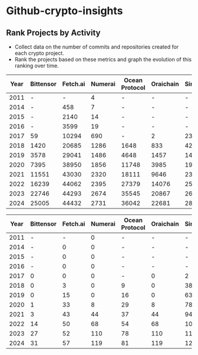 # Github-crypto-insights

## Rank Projects by Activity
- Collect data on the number of commits and repositories created for each crypto project.
- Rank the projects based on these metrics and graph the evolution of this ranking over time.

| Year | Bittensor | Fetch.ai | Numerai | Ocean Protocol | Oraichain | SingularityNET | Total |
|------|-----------|----------|---------|----------------|-----------|----------------|-------|
| 2011 | -         | -        | 4       | -              | -         | -              | 4     |
| 2014 | -         | 458      | 7       | -              | -         | -              | 465   |
| 2015 | -         | 2140     | 14      | -              | -         | -              | 2154  |
| 2016 | -         | 3599     | 19      | -              | -         | -              | 3618  |
| 2017 | 59        | 10294    | 690     | -              | 2         | 235            | 11280 |
| 2018 | 1420      | 20685    | 1286    | 1648           | 833       | 4256           | 30128 |
| 2019 | 3578      | 29041    | 1486    | 4648           | 1457      | 14107          | 54317 |
| 2020 | 7395      | 38950    | 1856    | 11748          | 3985      | 19581          | 83515 |
| 2021 | 11551     | 43030    | 2320    | 18111          | 9646      | 23677          | 108335|
| 2022 | 16239     | 44062    | 2395    | 27379          | 14076     | 25679          | 129830|
| 2023 | 22746     | 44293    | 2674    | 35545          | 20867     | 26830          | 152955|
| 2024 | 25005     | 44432    | 2731    | 36042          | 22681     | 28134          | 159025|


| Year | Bittensor | Fetch.ai | Numerai | Ocean Protocol | Oraichain | SingularityNET | Total |
|------|-----------|----------|---------|----------------|-----------|----------------|-------|
| 2011 | -         | -        | 0       | -              | -         | -              | 0     |
| 2014 | -         | 0        | 0       | -              | -         | -              | 0     |
| 2015 | -         | 0        | 0       | -              | -         | -              | 0     |
| 2016 | -         | 0        | 0       | -              | -         | -              | 0     |
| 2017 | 0         | 0        | 0       | -              | 0         | 2              | 2     |
| 2018 | 0         | 3        | 0       | 9              | 0         | 38             | 50    |
| 2019 | 0         | 15       | 0       | 16             | 0         | 63             | 94    |
| 2020 | 1         | 33       | 8       | 29             | 8         | 78             | 157   |
| 2021 | 3         | 43       | 44      | 37             | 44        | 94             | 265   |
| 2022 | 14        | 50       | 68      | 54             | 68        | 102            | 356   |
| 2023 | 27        | 52       | 110     | 78             | 110       | 115            | 492   |
| 2024 | 31        | 57       | 119     | 81             | 119       | 125            | 532   |
